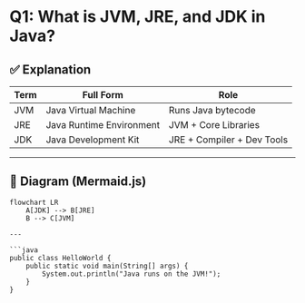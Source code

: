 # Q1: What is JVM, JRE, and JDK in Java?

## ✅ Explanation

| Term | Full Form | Role |
|------|-----------|------|
| JVM  | Java Virtual Machine | Runs Java bytecode |
| JRE  | Java Runtime Environment | JVM + Core Libraries |
| JDK  | Java Development Kit | JRE + Compiler + Dev Tools |

---

## 🧠 Diagram (Mermaid.js)

```mermaid
flowchart LR
    A[JDK] --> B[JRE]
    B --> C[JVM]

---

```java
public class HelloWorld {
    public static void main(String[] args) {
        System.out.println("Java runs on the JVM!");
    }
}
